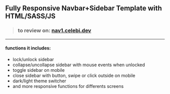 ## Fully Responsive Navbar+Sidebar Template with HTML/SASS/JS

> ### **to review on: [nav1.celebi.dev](https://nav1.celebi.dev)**


---

#### functions it includes:

* lock/unlock sidebar
* collapse/uncollapse sidebar with mouse events when unlocked
* toggle sidebar on mobile
* close sidebar with button, swipe or click outside on mobile
* dark/light theme switcher
* and more responsive functions for differents screens
